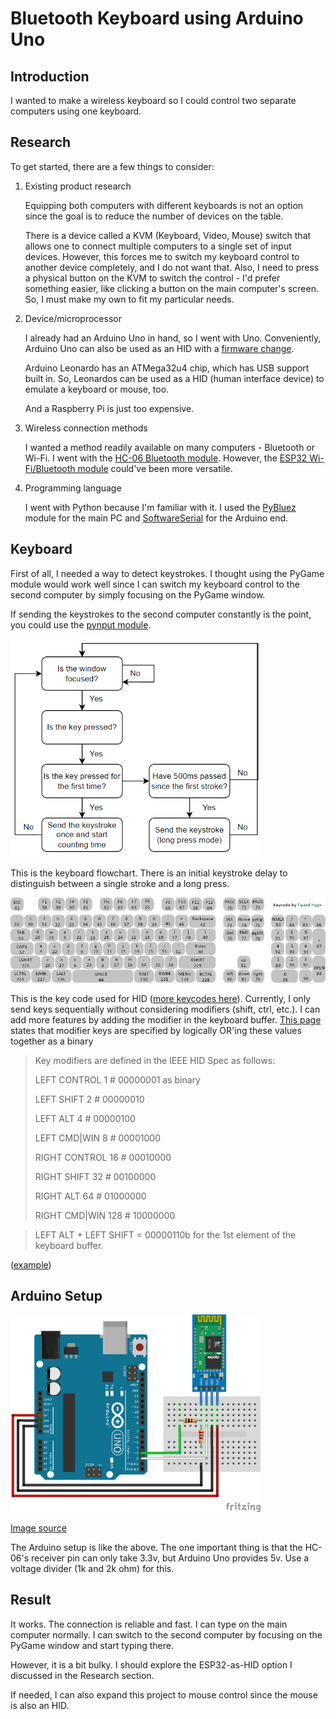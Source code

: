 # Bluetooth Keyboard using Arduino Uno

## Introduction
I wanted to make a wireless keyboard so I could control two separate computers using one keyboard.

## Research

To get started, there are a few things to consider:

1. Existing product research
   
   Equipping both computers with different keyboards is not an option since the goal is to reduce the number of devices on the table. 
   
   There is a device called a KVM (Keyboard, Video, Mouse) switch that allows one to connect multiple computers to a single set of input devices. However, this forces me to switch my keyboard control to another device completely, and I do not want that. Also, I need to press a physical button on the KVM to switch the control - I'd prefer something easier, like clicking a button on the main computer's screen. So, I must make my own to fit my particular needs.

2. Device/microprocessor

   I already had an Arduino Uno in hand, so I went with Uno. Conveniently, Arduino Uno can also be used as an HID with a [firmware change](https://www.instructables.com/How-to-Make-a-Arduino-HID-Keyboard/). 

   Arduino Leonardo has an ATMega32u4 chip, which has USB support built in. So, Leonardos can be used as a HID (human interface device) to emulate a keyboard or mouse, too.

   And a Raspberry Pi is just too expensive.

3. Wireless connection methods

   I wanted a method readily available on many computers - Bluetooth or Wi-Fi. I went with the [HC-06 Bluetooth module](https://www.aranacorp.com/en/arduino-and-bluetooth-module-hc-06/). However, the [ESP32 Wi-Fi/Bluetooth module](https://hackaday.com/2020/02/13/emulating-a-bluetooth-keyboard-with-the-esp32/) could've been more versatile. 

4. Programming language

   I went with Python because I'm familiar with it. I used the [PyBluez](https://people.csail.mit.edu/albert/bluez-intro/x232.html) module for the main PC and [SoftwareSerial](https://www.aranacorp.com/en/arduino-and-bluetooth-module-hc-06/) for the Arduino end.  

## Keyboard

First of all, I needed a way to detect keystrokes. I thought using the PyGame module would work well since I can switch my keyboard control to the second computer by simply focusing on the PyGame window.

If sending the keystrokes to the second computer constantly is the point, you could use the [pynput module](https://pythonhosted.org/pynput/keyboard.html#monitoring-the-keyboard).

<img src='readme_images/flowchart.png' width=400> 

This is the keyboard flowchart. There is an initial keystroke delay to distinguish between a single stroke and a long press. 

<img src='readme_images/Keyboard.png' width=600> 

This is the key code used for HID ([more keycodes here](https://www.win.tue.nl/~aeb/linux/kbd/scancodes-14.html)). Currently, I only send keys sequentially without considering modifiers (shift, ctrl, etc.). I can add more features by adding the modifier in the keyboard buffer. [This page](https://forum.flirc.tv/index.php?/topic/2209-usb-hid-codes-keys-and-modifier-keys-for-flirc_util-record_api-x-y/) states that modifier keys are specified by logically OR'ing these values together as a binary  

> Key modifiers are defined in the IEEE HID Spec as follows:
> 
> LEFT  CONTROL          1    # 00000001 as binary
> 
> LEFT  SHIFT            2    # 00000010
> 
> LEFT  ALT              4    # 00000100
> 
> LEFT  CMD|WIN          8    # 00001000
> 
> RIGHT CONTROL          16   # 00010000
> 
> RIGHT SHIFT            32   # 00100000
> 
> RIGHT ALT              64   # 01000000
> 
> RIGHT CMD|WIN          128  # 10000000

> LEFT ALT + LEFT SHIFT = 00000110b for the 1st element of the keyboard buffer.

([example](https://github.com/SFE-Chris/UNO-HIDKeyboard-Library/blob/master/HIDKeyboard.h))

## Arduino Setup

<img src='readme_images/arduino-bluetooth-hc06-voltage-div.png' width=400> 

[Image source](https://www.aranacorp.com/en/arduino-and-bluetooth-module-hc-06/)

The Arduino setup is like the above. The one important thing is that the HC-06's receiver pin can only take 3.3v, but Arduino Uno provides 5v. Use a voltage divider (1k and 2k ohm) for this. 

## Result

It works. The connection is reliable and fast. I can type on the main computer normally. I can switch to the second computer by focusing on the PyGame window and start typing there.

However, it is a bit bulky. I should explore the ESP32-as-HID option I discussed in the Research section.

If needed, I can also expand this project to mouse control since the mouse is also an HID.



